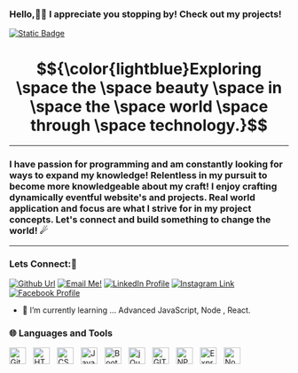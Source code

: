 ### Hello,👋🏻 I appreciate you stopping by! Check out my projects!

[![Static Badge](https://img.shields.io/badge/Zachary-IVIonsters_Designs-teal)](https://ivionsters.github.io/Journeys-End/)

# $${\color{lightblue}Exploring \space the \space beauty \space in \space the \space world \space through \space technology.}$$ 

---

### I have passion for programming and am constantly looking for ways to expand my knowledge! Relentless in my pursuit to become more knowledgeable about my craft! I enjoy crafting dynamically eventful website's and projects. Real world application and focus are what I strive for in my project concepts. Let's connect and build something to change the world! ☄

---

### Lets Connect:📱
<a href="https://github.com/IVIonsters"><img alt="Github Url" src="https://img.shields.io/badge/github-%23121011.svg?style=for-the-badge&logo=github&logoColor=white"></a>
<a href="mailto:zacharypolof@gmail.com"><img alt="Email Me!" src="https://img.shields.io/badge/Gmail-D14836?style=for-the-badge&logo=gmail&logoColor=white"></a>
<a href="https://www.linkedin.com/in/zacharypolof/"><img alt="LinkedIn Profile" src="https://img.shields.io/badge/linkedin-%230077B5.svg?style=for-the-badge&logo=linkedin&logoColor=white"></a>
<a href="https://www.instagram.com/zpolof/"><img alt="Instagram Link" src="https://img.shields.io/badge/Instagram-%23E4405F.svg?style=for-the-badge&logo=Instagram&logoColor=white"></a>
<a href="https://www.facebook.com/zachary.polof"><img alt="Facebook Profile" src="https://img.shields.io/badge/Facebook-%231877F2.svg?style=for-the-badge&logo=Facebook&logoColor=white"></a>

- 📖 I’m currently learning ... Advanced JavaScript, Node , React.

### 🌐 Languages and Tools

<img align="left" alt="Github" width="30px" style="padding-right:10px;"  src="https://cdn.jsdelivr.net/gh/devicons/devicon@latest/icons/github/github-original.svg" />
<img align="left" alt="HTML" width="30px" style="padding-right:10px;" src="https://cdn.jsdelivr.net/gh/devicons/devicon/icons/html5/html5-plain.svg" />
<img align="left" alt="CSS" width="30px" style="padding-right:10px;" src="https://cdn.jsdelivr.net/gh/devicons/devicon/icons/css3/css3-plain.svg" />
<img align="left" alt="JavaScript" width="30px" style="padding-right:10px;" src="https://cdn.jsdelivr.net/gh/devicons/devicon/icons/javascript/javascript-plain.svg" />
<img align="left" alt="Bootstrap" width="30px" style="padding-right:10px;"  src="https://cdn.jsdelivr.net/gh/devicons/devicon@latest/icons/bootstrap/bootstrap-original.svg" />
<img align="left" alt="jQuery" width="30px" style="padding-right:10px;"  src="https://cdn.jsdelivr.net/gh/devicons/devicon@latest/icons/jquery/jquery-original.svg" />
<img align="left" alt="GIT" width="30px" style="padding-right:10px;"  src="https://cdn.jsdelivr.net/gh/devicons/devicon@latest/icons/git/git-original.svg" />
<img align="left" alt="NPM" width="30px" style="padding-right:10px;"  src="https://cdn.jsdelivr.net/gh/devicons/devicon@latest/icons/npm/npm-original-wordmark.svg" />
<img align="left" alt="Express" width="30px" style="padding-right:10px;"  src="https://cdn.jsdelivr.net/gh/devicons/devicon@latest/icons/express/express-original.svg" />
<img align="left" alt="Node" width="30px" style="padding-right:10px;"  src="https://cdn.jsdelivr.net/gh/devicons/devicon@latest/icons/nodejs/nodejs-original.svg" />
<br />





